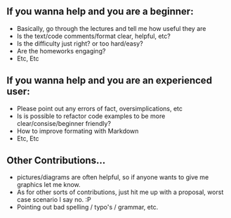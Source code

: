 ## If you wanna help and you are a beginner:

* Basically, go through the lectures and tell me how useful they are
* Is the text/code comments/format clear, helpful, etc?
* Is the difficulty just right? or too hard/easy?
* Are the homeworks engaging?
* Etc, Etc

## If you wanna help and you are an experienced user:

* Please point out any errors of fact, oversimplications, etc
* Is is possible to refactor code examples to be more clear/consise/beginner friendly?
* How to improve formating with Markdown
* Etc, Etc

## Other Contributions...

* pictures/diagrams are often helpful, so if anyone wants to give me graphics let me know. 
* As for other sorts of contributions, just hit me up with a proposal, worst case scenario I say no. :P
* Pointing out bad spelling / typo's / grammar, etc. 
